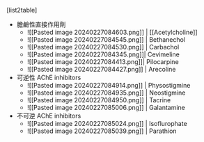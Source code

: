 [list2table]
- 膽鹼性直接作用劑
	- ![[Pasted image 20240227084603.png]] |  [[Acetylcholine]] 
	- ![[Pasted image 20240227084545.png]] | Bethanechol
	- ![[Pasted image 20240227084530.png]] | Carbachol
	- ![[Pasted image 20240227084345.png]]| Cevimeline
	- ![[Pasted image 20240227084413.png]]| Pilocarpine
	- ![[Pasted image 20240227084427.png]] | Arecoline
- 可逆性 AChE inhibitors
	- ![[Pasted image 20240227084914.png]] | Physostigmine
	- ![[Pasted image 20240227084935.png]] | Neostigmine
	- ![[Pasted image 20240227084950.png]] | Tacrine
	- ![[Pasted image 20240227085006.png]] | Galantamine
- 不可逆 AChE inhibitors
	- ![[Pasted image 20240227085024.png]] | Isoflurophate
	- ![[Pasted image 20240227085039.png]] | Parathion